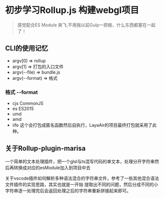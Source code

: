 # 初步学习Rollup.js 构建webgl项目

> 感觉配合ES Module 爽飞,不用我以前Gulp一把梭，什么东西都塞在一起了！

## CLI的使用记忆

- argv[0] => rollup
- argv[1] => 打包的入口文件
- argv(--file) => bundle.js
- argv(--format) => 格式

### 格式 --format
- cjs CommonJS
- es ES2015
- umd
- amd
- iife 这个会打包成匿名函数然后自执行，LayaAir的项目最终打包就采用了此种。

 
## 关于Rollup-plugin-marisa
一个简单的文本处理插件，把一个glsl与ts混写代码的单文本，处理分开字符串然后再转换成对应的esModule加入到项目中去

关于vscode插件如何解析多种语法混合的字符串文件，参考了一些其他混合语法文件插件的实现思路，其实也就是一开始
提取出不同的问题，然后分成不同的小字符串逐一处理完后会返回处理之后的字符串重新拼接起来即可。

